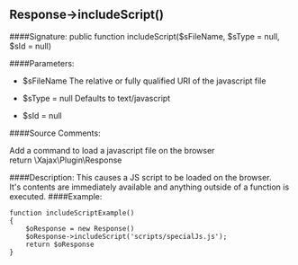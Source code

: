 ## Response->includeScript()

####Signature: public function includeScript($sFileName, $sType = null, $sId = null)

####Parameters:

* $sFileName The relative or fully qualified URI of the javascript file

* $sType = null Defaults to text/javascript

* $sId = null

####Source Comments:

Add a command to load a javascript file on the browser  
return \Xajax\Plugin\Response

####Description:
This causes a JS script to be loaded on the browser.  
It's contents are immediately available and anything outside of a function
is executed.
####Example:
```
function includeScriptExample()
{
    $oResponse = new Response()
    $oResponse->includeScript('scripts/specialJs.js');
    return $oResponse
}
```